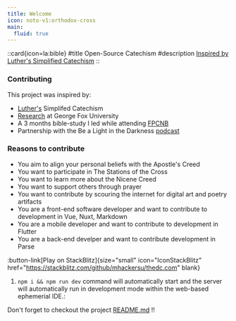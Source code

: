 ```yaml
---
title: Welcome
icon: noto-v1:orthodox-cross
main:
  fluid: true
---
```


::card{icon=la:bible}
#title
Open-Source Catechism
#description
[Inspired by Luther's Simplified Catechism](/20.contribute/getting-started)
::

### Contributing

This project was inspired by:
- [Luther's](https://catechism.cph.org) Simplifed Catechism
- [Research](https://digitalcommons.georgefox.edu/dmin/258/) at George Fox University
- A 3 months bible-study I led while attending [FPCNB](https://firstprotestant.com)
- Partnership with the Be a Light in the Darkness [podcast](https://podcasts.apple.com/us/podcast/be-a-light-in-the-darkness-podcast/id1725304827)

### Reasons to contribute

- You aim to align your personal beliefs with the Apostle's Creed
- You want to participate in The Stations of the Cross
- You want to learn more about the Nicene Creed
- You want to support others through prayer
- You want to contribute by scouring the internet for digital art and poetry artifacts
- You are a front-end software developer and want to contribute to development in Vue, Nuxt, Markdown
- You are a mobile developer and want to contribute to development in Flutter
- You are a back-end develper and want to contribute development in Parse

:button-link[Play on StackBlitz]{size="small" icon="IconStackBlitz" href="https://stackblitz.com/github/mhackersu/thedc.com" blank}

1. `npm i && npm run dev` command will automatically start and the server will automatically run in development mode within the web-based ephemerial IDE.:

Don't forget to checkout the project [README.md](https://github.com/mhackersu/thedc.com/blob/main/README.md) !!
